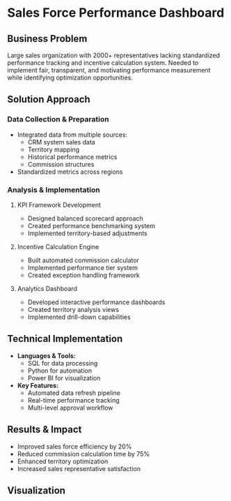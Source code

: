 # Sales Force Performance Dashboard

## Business Problem
Large sales organization with 2000+ representatives lacking standardized performance tracking and incentive calculation system. Needed to implement fair, transparent, and motivating performance measurement while identifying optimization opportunities.

## Solution Approach
### Data Collection & Preparation
- Integrated data from multiple sources:
  - CRM system sales data
  - Territory mapping
  - Historical performance metrics
  - Commission structures
- Standardized metrics across regions

### Analysis & Implementation
1. KPI Framework Development
   - Designed balanced scorecard approach
   - Created performance benchmarking system
   - Implemented territory-based adjustments

2. Incentive Calculation Engine
   - Built automated commission calculator
   - Implemented performance tier system
   - Created exception handling framework

3. Analytics Dashboard
   - Developed interactive performance dashboards
   - Created territory analysis views
   - Implemented drill-down capabilities

## Technical Implementation
- **Languages & Tools:**
  - SQL for data processing
  - Python for automation
  - Power BI for visualization
- **Key Features:**
  - Automated data refresh pipeline
  - Real-time performance tracking
  - Multi-level approval workflow

## Results & Impact
- Improved sales force efficiency by 20%
- Reduced commission calculation time by 75%
- Enhanced territory optimization
- Increased sales representative satisfaction

## Visualization
